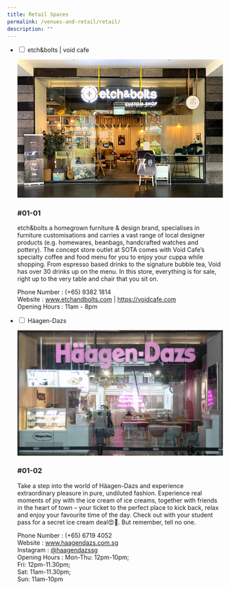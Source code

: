 ```yaml
---
title: Retail Spaces
permalink: /venues-and-retail/retail/
description: ""
---
```

<ul class="jekyllcodex_accordion">
  <li>
    <input id="accordion1" type="checkbox">
    <label for="accordion1">etch&amp;bolts | void cafe</label>
    <div>
      <p>
				<img src="/images/01-01-etch-amp-bolts-voidcafe.jpg"><br></p><h3>#01-01</h3>
etch&amp;bolts a homegrown furniture &amp; design brand, specialises in furniture customisations and carries a vast range of local designer products (e.g. homewares, beanbags, handcrafted watches and pottery). The concept store outlet at SOTA comes with Void Cafe’s specialty coffee and food menu for you to enjoy your cuppa while shopping. From espresso based drinks to the signature bubble tea, Void has over 30 drinks up on the menu. In this store, everything is for sale, right up to the very table and chair that you sit on.<p></p>
			<p>Phone Number : (+65) 9382 1814<br> Website : <a href="www.etchandbolts.com">www.etchandbolts.com</a>  | <a href="https://voidcafe.com">https://voidcafe.com</a><br>Opening Hours : 11am - 8pm</p>
    </div>
	</li>  
	<li>
    <input id="accordion1" type="checkbox">
    <label for="accordion1">Häagen-Dazs</label>
    <div>
      <p>
				<img src="/images/01-02-haagen-dasz.jpg"><br></p><h3>#01-02</h3>
Take a step into the world of Häagen-Dazs and experience extraordinary pleasure in pure, undiluted fashion. Experience real moments of joy with the ice cream of ice creams, together with friends in the heart of town – your ticket to the perfect place to kick back, relax and enjoy your favourite time of the day. Check out with your student pass for a secret ice cream deal😍🍦. But remember, tell no one.<p></p>
			<p>Phone Number :  (+65) 6719 4052<br> Website : <a href="www.haagendazs.com.sg">www.haagendazs.com.sg</a><br> Instagram : <a href="https://www.instagram.com/haagendazssg/">@haagendazssg</a>
				<br>Opening Hours : Mon-Thu: 12pm-10pm;<br>
  Fri: 12pm-11.30pm;<br>
  Sat: 11am-11.30pm;<br>
  Sun: 11am-10pm</p>
    </div>
	</li>  
</ul>